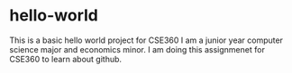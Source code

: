 # hello-world
This is a basic hello world project for CSE360
I am a junior year computer science major and economics minor.  I am doing this assignmenet for CSE360 to learn about github.
